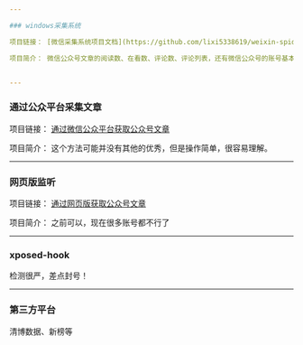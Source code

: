 ```yaml
---

### windows采集系统

项目链接： [微信采集系统项目文档](https://github.com/lixi5338619/weixin-spider)

项目简介： 微信公众号文章的阅读数、在看数、评论数、评论列表，还有微信公众号的账号基本信息。


---
```


### 通过公众平台采集文章

项目链接： [通过微信公众平台获取公众号文章](https://blog.csdn.net/weixin_43582101/article/details/103682490)

项目简介： 这个方法可能并没有其他的优秀，但是操作简单，很容易理解。

---

### 网页版监听

项目链接： [通过网页版获取公众号文章](https://blog.csdn.net/weixin_43582101/article/details/100306681)

项目简介： 之前可以，现在很多账号都不行了

---

### xposed-hook

检测很严，差点封号！

---

### 第三方平台

清博数据、新榜等